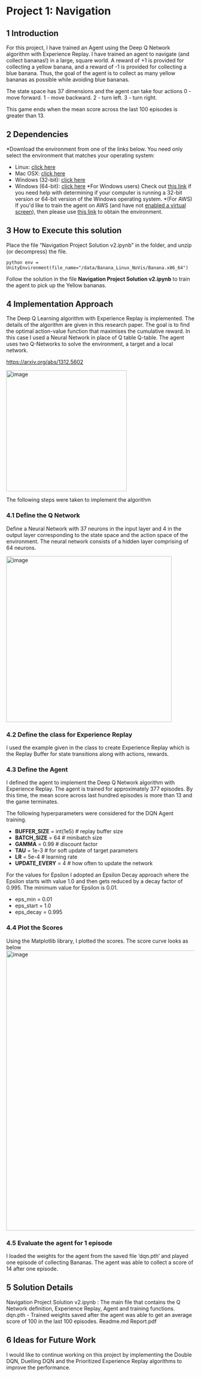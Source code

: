 # **Project 1: Navigation**

## **1 Introduction**
For this project, I have trained an Agent using the Deep Q Network algorithm with Experience Replay. I have trained an agent to navigate (and collect bananas!) in a large, square world. A reward of +1 is provided for collecting a yellow banana, and a reward of -1 is provided for collecting a blue banana. Thus, the goal of the agent is to collect as many yellow bananas as possible while avoiding blue bananas. 

The state space has 37 dimensions and the agent can take four actions
0 - move forward.
1 - move backward.
2 - turn left.
3 - turn right.

This game ends when the mean score across the last 100 episodes is greater than 13.

## **2 Dependencies**
*Download the environment from one of the links below. You need only select the environment that matches your operating system:
- Linux: [click here](https://s3-us-west-1.amazonaws.com/udacity-drlnd/P1/Banana/Banana_Linux.zip)
- Mac OSX: [click here](https://s3-us-west-1.amazonaws.com/udacity-drlnd/P1/Banana/Banana.app.zip)
- Windows (32-bit): [click here](https://s3-us-west-1.amazonaws.com/udacity-drlnd/P1/Banana/Banana_Windows_x86.zip)
- Windows (64-bit): [click here](https://s3-us-west-1.amazonaws.com/udacity-drlnd/P1/Banana/Banana_Windows_x86_64.zip)
*For Windows users) Check out [this link](https://support.microsoft.com/en-us/help/827218/how-to-determine-whether-a-computer-is-running-a-32-bit-version-or-64) if you need help with determining if your computer is running a 32-bit version or 64-bit version of the Windows operating system.
*(For AWS) If you'd like to train the agent on AWS (and have not [enabled a virtual screen](https://github.com/Unity-Technologies/ml-agents/blob/master/docs/Training-on-Amazon-Web-Service.md)), then please use [this link](https://s3-us-west-1.amazonaws.com/udacity-drlnd/P1/Banana/Banana_Linux_NoVis.zip) to obtain the environment.

## **3 How to Execute this solution**
Place the file “Navigation Project Solution v2.ipynb”  in the folder, and unzip (or decompress) the file.

```
python env = UnityEnvironment(file_name="/data/Banana_Linux_NoVis/Banana.x86_64")
```

Follow the solution in the file **Navigation Project Solution v2.ipynb** to train the agent to pick up the Yellow bananas. 

## **4 Implementation Approach**
The Deep Q Learning algorithm with Experience Replay is implemented. The details of the algorithm are given in this research paper. The goal is to find the optimal action-value function that maximises the cumulative reward. In this case I used a Neural Network in place of Q table Q-table. The agent uses two Q-Networks to solve the environment, a target and a local network.

https://arxiv.org/abs/1312.5602

<img width="322" alt="image" src="https://github.com/user-attachments/assets/02849387-5455-4051-aa1b-5af7d32f14d6" />

The following steps were taken to implement the algorithm
### **4.1 Define the Q Network**
Define a Neural Network with 37 neurons in the input layer and 4 in the output layer corresponding to the state space and the action space of the environment. The neural network consists of a hidden layer comprising of 64 neurons.

<img width="442" alt="image" src="https://github.com/user-attachments/assets/2ffacb05-50ee-4c5a-aebd-857d4880f949" />


### **4.2 Define the class for Experience Replay**
I used the example given in the class to create Experience Replay which is the Replay Buffer for state transitions along with actions, rewards.

### **4.3 Define the Agent**
I defined the agent to implement the Deep Q Network algorithm with Experience Replay. The agent is trained for approximately 377 episodes. By this time, the mean score across last hundred episodes is more than 13 and the game terminates.

The following hyperparameters were considered for the DQN Agent training.

- **BUFFER_SIZE** = int(1e5)  # replay buffer size
- **BATCH_SIZE** = 64         # minibatch size
- **GAMMA** = 0.99            # discount factor
- **TAU** = 1e-3              # for soft update of target parameters
- **LR** = 5e-4               # learning rate 
- **UPDATE_EVERY** = 4        # how often to update the network

For the values for Epsilon I adopted an Epsilon Decay approach where the Epsilon starts with value 1.0 and then gets reduced by a decay factor of 0.995. The minimum value for Epsilon is 0.01.
- eps_min = 0.01
- eps_start = 1.0
- eps_decay = 0.995

### **4.4 Plot the Scores**
Using the Matplotlib library, I plotted the scores. The score curve looks as below
<img width="746" alt="image" src="https://github.com/user-attachments/assets/e21fb5bd-53a6-4c9a-8479-21375f567c31" />


### **4.5 Evaluate the agent for 1 episode**
I loaded the weights for the agent from the saved file ‘dqn.pth’ and played one episode of collecting Bananas. The agent was able to collect a score of 14 after one episode.

## **5 Solution Details**
Navigation Project Solution v2.ipynb : The main file that contains the Q Network definition, Experience Replay, Agent and training functions.
dqn.pth - Trained weights saved after the agent was able to get an average score of 100 in the last 100 episodes.
Readme.md
Report.pdf

## **6 Ideas for Future Work**
I would like to continue working on this project by implementing the Double DQN, Duelling DQN and the Prioritized Experience Replay algorithms to improve the performance.




